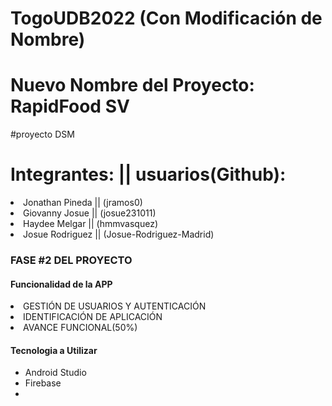 # TogoUDB2022 (Con Modificación de Nombre)
# Nuevo Nombre del Proyecto: RapidFood SV
#proyecto DSM 

<h1>Integrantes:   ||  usuarios(Github): </h1>      
  <li> Jonathan Pineda || (jramos0)</li>
  <li>Giovanny Josue || (josue231011)</li>
  <li>Haydee Melgar || (hmmvasquez)</li>
  <li>Josue Rodriguez || (Josue-Rodriguez-Madrid)</li>
 
  
  <h3>FASE #2 DEL PROYECTO </h3>
  
  <h4>Funcionalidad de la APP</h4>
  
  <li>GESTIÓN DE USUARIOS Y AUTENTICACIÓN</li>
  <li>IDENTIFICACIÓN DE APLICACIÓN</li>
  <li>AVANCE FUNCIONAL(50%)</li>
  
  
  <h4>Tecnologia a Utilizar</h4>
 
 - Android Studio
 - Firebase
 - 
